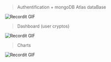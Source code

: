 > Authentification + mongoDB Atlas dataBase

![Recordit GIF](http://g.recordit.co/nv3mnu9ywn.gif)

> Dashboard (user cryptos)

![Recordit GIF](http://g.recordit.co/zFo4PxH0q1.gif)

> Charts

![Recordit GIF](http://g.recordit.co/w3uxGrQP2p.gif)
